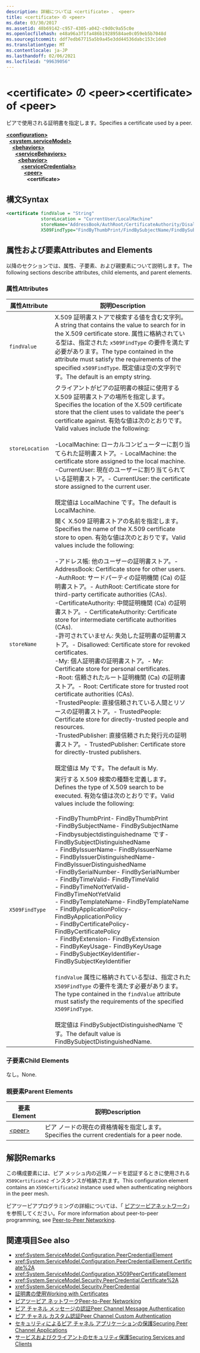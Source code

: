 ```yaml
---
description: 詳細については <certificate> 、 <peer>
title: <certificate> の <peer>
ms.date: 03/30/2017
ms.assetid: 48b69142-c957-4305-a042-c9d0c9a55c0e
ms.openlocfilehash: e48a96a3f1fa486b19289584ae0c059eb5b7048d
ms.sourcegitcommit: ddf7edb67715a5b9a45e3dd44536dabc153c1de0
ms.translationtype: MT
ms.contentlocale: ja-JP
ms.lasthandoff: 02/06/2021
ms.locfileid: "99639056"
---
```

# <a name="certificate-of-peer"></a><span data-ttu-id="9b4d2-103">\<certificate> の \<peer></span><span class="sxs-lookup"><span data-stu-id="9b4d2-103">\<certificate> of \<peer></span></span>

<span data-ttu-id="9b4d2-104">ピアで使用される証明書を指定します。</span><span class="sxs-lookup"><span data-stu-id="9b4d2-104">Specifies a certificate used by a peer.</span></span>  
  
[**\<configuration>**](../configuration-element.md)\
&nbsp;&nbsp;[**\<system.serviceModel>**](system-servicemodel.md)\
&nbsp;&nbsp;&nbsp;&nbsp;[**\<behaviors>**](behaviors.md)\
&nbsp;&nbsp;&nbsp;&nbsp;&nbsp;&nbsp;[**\<serviceBehaviors>**](servicebehaviors.md)\
&nbsp;&nbsp;&nbsp;&nbsp;&nbsp;&nbsp;&nbsp;&nbsp;[**\<behavior>**](behavior-of-servicebehaviors.md)\
&nbsp;&nbsp;&nbsp;&nbsp;&nbsp;&nbsp;&nbsp;&nbsp;&nbsp;&nbsp;[**\<serviceCredentials>**](servicecredentials.md)\
&nbsp;&nbsp;&nbsp;&nbsp;&nbsp;&nbsp;&nbsp;&nbsp;&nbsp;&nbsp;&nbsp;&nbsp;[**\<peer>**](peer-of-servicecredentials.md)\
&nbsp;&nbsp;&nbsp;&nbsp;&nbsp;&nbsp;&nbsp;&nbsp;&nbsp;&nbsp;&nbsp;&nbsp;&nbsp;&nbsp;**\<certificate>**  
  
## <a name="syntax"></a><span data-ttu-id="9b4d2-105">構文</span><span class="sxs-lookup"><span data-stu-id="9b4d2-105">Syntax</span></span>  
  
```xml  
<certificate findValue = "String"
             storeLocation = "CurrentUser/LocalMachine"
             storeName="AddressBook/AuthRoot/CertificateAuthority/Disallowed/My/Root/TrustedPeople/TrustedPublisher"
             X509FindType="FindByThumbPrint/FindBySubjectName/FindBySubjectDistinguishedName/FindByIssuerName/FindByIssuerDistinguishedName/FindBySerialNumber/FindByTimeValid/FindByTimeNotYetValid/FindByTemplateName/FindByApplicationPolicy/FindByCertificatePolicy/FindByExtension/FindByKeyUsage/FindBySubjectKeyIdentifier" />
```  
  
## <a name="attributes-and-elements"></a><span data-ttu-id="9b4d2-106">属性および要素</span><span class="sxs-lookup"><span data-stu-id="9b4d2-106">Attributes and Elements</span></span>  

 <span data-ttu-id="9b4d2-107">以降のセクションでは、属性、子要素、および親要素について説明します。</span><span class="sxs-lookup"><span data-stu-id="9b4d2-107">The following sections describe attributes, child elements, and parent elements.</span></span>  
  
### <a name="attributes"></a><span data-ttu-id="9b4d2-108">属性</span><span class="sxs-lookup"><span data-stu-id="9b4d2-108">Attributes</span></span>  
  
|<span data-ttu-id="9b4d2-109">属性</span><span class="sxs-lookup"><span data-stu-id="9b4d2-109">Attribute</span></span>|<span data-ttu-id="9b4d2-110">説明</span><span class="sxs-lookup"><span data-stu-id="9b4d2-110">Description</span></span>|  
|---------------|-----------------|  
|`findValue`|<span data-ttu-id="9b4d2-111">X.509 証明書ストアで検索する値を含む文字列。</span><span class="sxs-lookup"><span data-stu-id="9b4d2-111">A string that contains the value to search for in the X.509 certificate store.</span></span> <span data-ttu-id="9b4d2-112">属性に格納されている型は、指定された `x509FindType` の要件を満たす必要があります。</span><span class="sxs-lookup"><span data-stu-id="9b4d2-112">The type contained in the attribute must satisfy the requirements of the specified `x509FindType`.</span></span> <span data-ttu-id="9b4d2-113">既定値は空の文字列です。</span><span class="sxs-lookup"><span data-stu-id="9b4d2-113">The default is an empty string.</span></span>|  
|`storeLocation`|<span data-ttu-id="9b4d2-114">クライアントがピアの証明書の検証に使用する X.509 証明書ストアの場所を指定します。</span><span class="sxs-lookup"><span data-stu-id="9b4d2-114">Specifies the location of the X.509 certificate store that the client uses to validate the peer's certificate against.</span></span> <span data-ttu-id="9b4d2-115">有効な値は次のとおりです。</span><span class="sxs-lookup"><span data-stu-id="9b4d2-115">Valid values include the following:</span></span><br /><br /> <span data-ttu-id="9b4d2-116">-LocalMachine: ローカルコンピューターに割り当てられた証明書ストア。</span><span class="sxs-lookup"><span data-stu-id="9b4d2-116">-   LocalMachine: the certificate store assigned to the local machine.</span></span><br /><span data-ttu-id="9b4d2-117">-CurrentUser: 現在のユーザーに割り当てられている証明書ストア。</span><span class="sxs-lookup"><span data-stu-id="9b4d2-117">-   CurrentUser: the certificate store assigned to the current user.</span></span><br /><br /> <span data-ttu-id="9b4d2-118">既定値は LocalMachine です。</span><span class="sxs-lookup"><span data-stu-id="9b4d2-118">The default is LocalMachine.</span></span>|  
|`storeName`|<span data-ttu-id="9b4d2-119">開く X.509 証明書ストアの名前を指定します。</span><span class="sxs-lookup"><span data-stu-id="9b4d2-119">Specifies the name of the X.509 certificate store to open.</span></span> <span data-ttu-id="9b4d2-120">有効な値は次のとおりです。</span><span class="sxs-lookup"><span data-stu-id="9b4d2-120">Valid values include the following:</span></span><br /><br /> <span data-ttu-id="9b4d2-121">-アドレス帳: 他のユーザーの証明書ストア。</span><span class="sxs-lookup"><span data-stu-id="9b4d2-121">-   AddressBook: Certificate store for other users.</span></span><br /><span data-ttu-id="9b4d2-122">-AuthRoot: サードパーティの証明機関 (Ca) の証明書ストア。</span><span class="sxs-lookup"><span data-stu-id="9b4d2-122">-   AuthRoot: Certificate store for third-party certificate authorities (CAs).</span></span><br /><span data-ttu-id="9b4d2-123">-CertificateAuthority: 中間証明機関 (Ca) の証明書ストア。</span><span class="sxs-lookup"><span data-stu-id="9b4d2-123">-   CertificateAuthority: Certificate store for intermediate certificate authorities (CAs).</span></span><br /><span data-ttu-id="9b4d2-124">-許可されていません: 失効した証明書の証明書ストア。</span><span class="sxs-lookup"><span data-stu-id="9b4d2-124">-   Disallowed: Certificate store for revoked certificates.</span></span><br /><span data-ttu-id="9b4d2-125">-My: 個人証明書の証明書ストア。</span><span class="sxs-lookup"><span data-stu-id="9b4d2-125">-   My: Certificate store for personal certificates.</span></span><br /><span data-ttu-id="9b4d2-126">-Root: 信頼されたルート証明機関 (Ca) の証明書ストア。</span><span class="sxs-lookup"><span data-stu-id="9b4d2-126">-   Root: Certificate store for trusted root certificate authorities (CAs).</span></span><br /><span data-ttu-id="9b4d2-127">-TrustedPeople: 直接信頼されている人間とリソースの証明書ストア。</span><span class="sxs-lookup"><span data-stu-id="9b4d2-127">-   TrustedPeople: Certificate store for directly-trusted people and resources.</span></span><br /><span data-ttu-id="9b4d2-128">-TrustedPublisher: 直接信頼された発行元の証明書ストア。</span><span class="sxs-lookup"><span data-stu-id="9b4d2-128">-   TrustedPublisher: Certificate store for directly-trusted publishers.</span></span><br /><br /> <span data-ttu-id="9b4d2-129">既定値は My です。</span><span class="sxs-lookup"><span data-stu-id="9b4d2-129">The default is My.</span></span>|  
|`X509FindType`|<span data-ttu-id="9b4d2-130">実行する X.509 検索の種類を定義します。</span><span class="sxs-lookup"><span data-stu-id="9b4d2-130">Defines the type of X.509 search to be executed.</span></span> <span data-ttu-id="9b4d2-131">有効な値は次のとおりです。</span><span class="sxs-lookup"><span data-stu-id="9b4d2-131">Valid values include the following:</span></span><br /><br /> <span data-ttu-id="9b4d2-132">-FindByThumbPrint</span><span class="sxs-lookup"><span data-stu-id="9b4d2-132">-   FindByThumbPrint</span></span><br /><span data-ttu-id="9b4d2-133">-FindBySubjectName</span><span class="sxs-lookup"><span data-stu-id="9b4d2-133">-   FindBySubjectName</span></span><br /><span data-ttu-id="9b4d2-134">-Findbysubjectdistinguishedname です</span><span class="sxs-lookup"><span data-stu-id="9b4d2-134">-   FindBySubjectDistinguishedName</span></span><br /><span data-ttu-id="9b4d2-135">- FindByIssuerName</span><span class="sxs-lookup"><span data-stu-id="9b4d2-135">-   FindByIssuerName</span></span><br /><span data-ttu-id="9b4d2-136">- FindByIssuerDistinguishedName</span><span class="sxs-lookup"><span data-stu-id="9b4d2-136">-   FindByIssuerDistinguishedName</span></span><br /><span data-ttu-id="9b4d2-137">-FindBySerialNumber</span><span class="sxs-lookup"><span data-stu-id="9b4d2-137">-   FindBySerialNumber</span></span><br /><span data-ttu-id="9b4d2-138">- FindByTimeValid</span><span class="sxs-lookup"><span data-stu-id="9b4d2-138">-   FindByTimeValid</span></span><br /><span data-ttu-id="9b4d2-139">- FindByTimeNotYetValid</span><span class="sxs-lookup"><span data-stu-id="9b4d2-139">-   FindByTimeNotYetValid</span></span><br /><span data-ttu-id="9b4d2-140">- FindByTemplateName</span><span class="sxs-lookup"><span data-stu-id="9b4d2-140">-   FindByTemplateName</span></span><br /><span data-ttu-id="9b4d2-141">- FindByApplicationPolicy</span><span class="sxs-lookup"><span data-stu-id="9b4d2-141">-   FindByApplicationPolicy</span></span><br /><span data-ttu-id="9b4d2-142">- FindByCertificatePolicy</span><span class="sxs-lookup"><span data-stu-id="9b4d2-142">-   FindByCertificatePolicy</span></span><br /><span data-ttu-id="9b4d2-143">- FindByExtension</span><span class="sxs-lookup"><span data-stu-id="9b4d2-143">-   FindByExtension</span></span><br /><span data-ttu-id="9b4d2-144">- FindByKeyUsage</span><span class="sxs-lookup"><span data-stu-id="9b4d2-144">-   FindByKeyUsage</span></span><br /><span data-ttu-id="9b4d2-145">- FindBySubjectKeyIdentifier</span><span class="sxs-lookup"><span data-stu-id="9b4d2-145">-   FindBySubjectKeyIdentifier</span></span><br /><br /> <span data-ttu-id="9b4d2-146">`findValue` 属性に格納されている型は、指定された `X509FindType` の要件を満たす必要があります。</span><span class="sxs-lookup"><span data-stu-id="9b4d2-146">The type contained in the `findValue` attribute must satisfy the requirements of the specified `X509FindType`.</span></span><br /><br /> <span data-ttu-id="9b4d2-147">既定値は FindBySubjectDistinguishedName です。</span><span class="sxs-lookup"><span data-stu-id="9b4d2-147">The default value is FindBySubjectDistinguishedName.</span></span>|  
  
### <a name="child-elements"></a><span data-ttu-id="9b4d2-148">子要素</span><span class="sxs-lookup"><span data-stu-id="9b4d2-148">Child Elements</span></span>  

 <span data-ttu-id="9b4d2-149">なし。</span><span class="sxs-lookup"><span data-stu-id="9b4d2-149">None.</span></span>  
  
### <a name="parent-elements"></a><span data-ttu-id="9b4d2-150">親要素</span><span class="sxs-lookup"><span data-stu-id="9b4d2-150">Parent Elements</span></span>  
  
|<span data-ttu-id="9b4d2-151">要素</span><span class="sxs-lookup"><span data-stu-id="9b4d2-151">Element</span></span>|<span data-ttu-id="9b4d2-152">説明</span><span class="sxs-lookup"><span data-stu-id="9b4d2-152">Description</span></span>|  
|-------------|-----------------|  
|[\<peer>](peer-of-servicecredentials.md)|<span data-ttu-id="9b4d2-153">ピア ノードの現在の資格情報を指定します。</span><span class="sxs-lookup"><span data-stu-id="9b4d2-153">Specifies the current credentials for a peer node.</span></span>|  
  
## <a name="remarks"></a><span data-ttu-id="9b4d2-154">解説</span><span class="sxs-lookup"><span data-stu-id="9b4d2-154">Remarks</span></span>  

 <span data-ttu-id="9b4d2-155">この構成要素には、ピア メッシュ内の近隣ノードを認証するときに使用される `X509Certificate2` インスタンスが格納されます。</span><span class="sxs-lookup"><span data-stu-id="9b4d2-155">This configuration element contains an `X509Certificate2` instance used when authenticating neighbors in the peer mesh.</span></span>  
  
 <span data-ttu-id="9b4d2-156">ピアツーピアプログラミングの詳細については、「 [ピアツーピアネットワーク](../../../wcf/feature-details/peer-to-peer-networking.md)」を参照してください。</span><span class="sxs-lookup"><span data-stu-id="9b4d2-156">For more information about peer-to-peer programming, see [Peer-to-Peer Networking](../../../wcf/feature-details/peer-to-peer-networking.md).</span></span>  
  
## <a name="see-also"></a><span data-ttu-id="9b4d2-157">関連項目</span><span class="sxs-lookup"><span data-stu-id="9b4d2-157">See also</span></span>

- <xref:System.ServiceModel.Configuration.PeerCredentialElement>
- <xref:System.ServiceModel.Configuration.PeerCredentialElement.Certificate%2A>
- <xref:System.ServiceModel.Configuration.X509PeerCertificateElement>
- <xref:System.ServiceModel.Security.PeerCredential.Certificate%2A>
- <xref:System.ServiceModel.Security.PeerCredential>
- [<span data-ttu-id="9b4d2-158">証明書の使用</span><span class="sxs-lookup"><span data-stu-id="9b4d2-158">Working with Certificates</span></span>](../../../wcf/feature-details/working-with-certificates.md)
- [<span data-ttu-id="9b4d2-159">ピアツーピア ネットワーク</span><span class="sxs-lookup"><span data-stu-id="9b4d2-159">Peer-to-Peer Networking</span></span>](../../../wcf/feature-details/peer-to-peer-networking.md)
- <span data-ttu-id="9b4d2-160">[ピア チャネル メッセージの認証](/previous-versions/dotnet/netframework-3.5/aa967730(v=vs.90))</span><span class="sxs-lookup"><span data-stu-id="9b4d2-160">[Peer Channel Message Authentication](/previous-versions/dotnet/netframework-3.5/aa967730(v=vs.90))</span></span>
- <span data-ttu-id="9b4d2-161">[ピア チャネル カスタム認証](/previous-versions/dotnet/netframework-3.5/ms751447(v=vs.90))</span><span class="sxs-lookup"><span data-stu-id="9b4d2-161">[Peer Channel Custom Authentication](/previous-versions/dotnet/netframework-3.5/ms751447(v=vs.90))</span></span>
- [<span data-ttu-id="9b4d2-162">セキュリティによるピア チャネル アプリケーションの保護</span><span class="sxs-lookup"><span data-stu-id="9b4d2-162">Securing Peer Channel Applications</span></span>](../../../wcf/feature-details/securing-peer-channel-applications.md)
- [<span data-ttu-id="9b4d2-163">サービスおよびクライアントのセキュリティ保護</span><span class="sxs-lookup"><span data-stu-id="9b4d2-163">Securing Services and Clients</span></span>](../../../wcf/feature-details/securing-services-and-clients.md)
